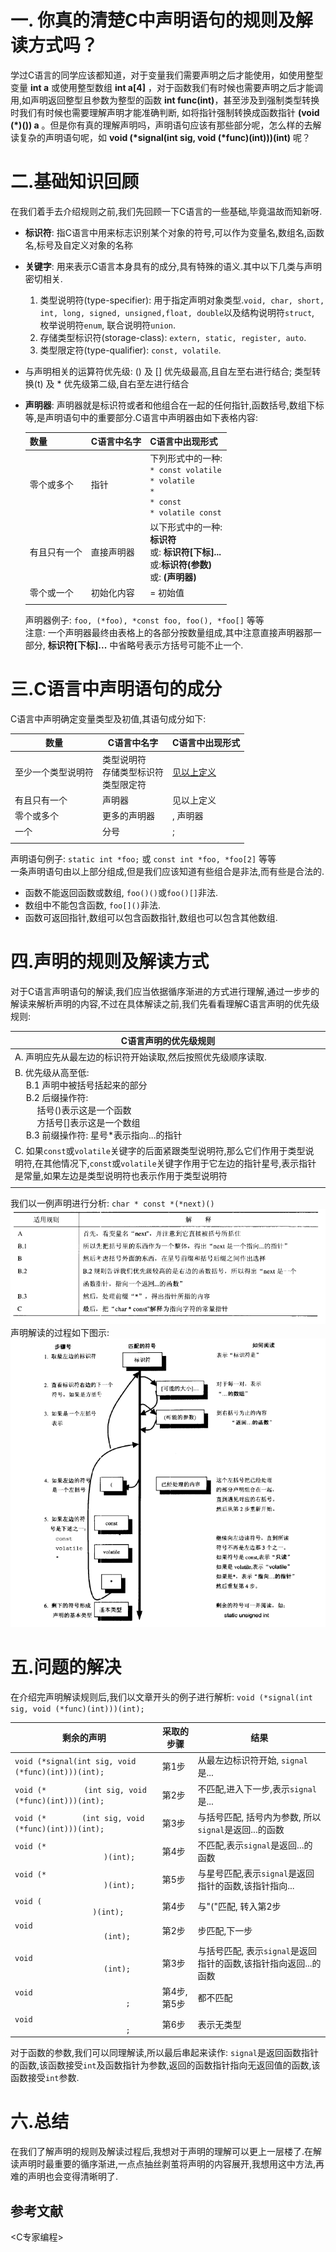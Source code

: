 # 一. 你真的清楚C中声明语句的规则及解读方式吗？
学过C语言的同学应该都知道，对于变量我们需要声明之后才能使用，如使用整型变量 **int a** 或使用整型数组 **int a[4]** ，对于函数我们有时候也需要声明之后才能调用,如声明返回整型且参数为整型的函数 **int func(int)**，甚至涉及到强制类型转换时我们有时候也需要理解声明才能准确判断, 如将指针强制转换成函数指针 **(void (\*)()) a** 。但是你有真的理解声明吗，声明语句应该有那些部分呢，怎么样的去解读复杂的声明语句呢，如 **void (\*signal(int sig, void (\*func)(int)))(int)** 呢？ 
# 二.基础知识回顾
在我们着手去介绍规则之前,我们先回顾一下C语言的一些基础,毕竟温故而知新呀.
* **标识符**: 指C语言中用来标志识别某个对象的符号,可以作为变量名,数组名,函数名,标号及自定义对象的名称
* **关键字**: 用来表示C语言本身具有的成分,具有特殊的语义.其中以下几类与声明密切相关.
  1. 类型说明符(type-specifier): 用于指定声明对象类型.`void, char, short, int, long, signed, unsigned,float, double`以及结构说明符`struct`, 枚举说明符`enum`, 联合说明符`union`.
  2. 存储类型标识符(storage-class): `extern, static, register, auto`.
  3. 类型限定符(type-qualifier): `const, volatile`.
* 与声明相关的运算符优先级: () 及 [] 优先级最高,且自左至右进行结合; 类型转换(t) 及 * 优先级第二级,自右至左进行结合
* **声明器**: 声明器就是标识符或者和他组合在一起的任何指针,函数括号,数组下标等,是声明语句中的重要部分.C语言中声明器由如下表格内容:

  | 数量 | C语言中名字 | C语言中出现形式 |
  | ----- | ----- | ----- |
  | 零个或多个 | 指针 | 下列形式中的一种: <br> `* const volatile` <br> `* volatile` <br> `*` <br> `* const` <br> `* volatile const` |
  | 有且只有一个 | 直接声明器 | 以下形式中的一种: <br> **标识符** <br> 或: **标识符[下标]...** <br> 或:**标识符(参数)** <br> 或: **(声明器)** |
  | 零个或一个 | 初始化内容 | = 初始值 |
  ||||
  声明器例子: `foo, (*foo), *const foo, foo(), *foo[]` 等等<br>
  注意: 一个声明器最终由表格上的各部分按数量组成,其中注意直接声明器那一部分, **标识符[下标]...** 中省略号表示方括号可能不止一个.
# 三.C语言中声明语句的成分
C语言中声明确定变量类型及初值,其语句成分如下:

| 数量 | C语言中名字 | C语言中出现形式 |
| ----- | ----- | ----- |
| 至少一个类型说明符 | 类型说明符 <br> 存储类型标识符 <br> 类型限定符 | [见以上定义](#二.基础知识回顾) |
| 有且只有一个 | 声明器 | 见以上定义 |
| 零个或多个 | 更多的声明器 | , 声明器 |
| 一个 | 分号 | ; |
||||
声明语句例子: `static int *foo;` 或 `const int *foo, *foo[2]` 等等<br>
一条声明语句由以上部分组成,但是我们应该知道有些组合是非法,而有些是合法的.
* 函数不能返回函数或数组, `foo()()`或`foo()[]`非法.
* 数组中不能包含函数, `foo[]()`非法.
* 函数可返回指针,数组可以包含函数指针,数组也可以包含其他数组.
# 四.声明的规则及解读方式
对于C语言声明语句的解读,我们应当依据循序渐进的方式进行理解,通过一步步的解读来解析声明的内容,不过在具体解读之前,我们先看看理解C语言声明的优先级规则:

| C语言声明的优先级规则 |
| --- |
| A. 声明应先从最左边的标识符开始读取,然后按照优先级顺序读取. |
| B. 优先级从高至低: <br>  &emsp; B.1 声明中被括号括起来的部分 <br> &emsp; B.2 后缀操作符: <br> &emsp; &emsp; 括号()表示这是一个函数 <br> &emsp; &emsp; 方括号[]表示这是一个数组 <br> &emsp; B.3 前缀操作符: 星号*表示指向...的指针 |
| C. 如果`const`或`volatile`关键字的后面紧跟类型说明符,那么它们作用于类型说明符,在其他情况下,`const`或`volatile`关键字作用于它左边的指针星号,表示指针是常量,如果左边是类型说明符也表示作用于类型说明符 |
||||
我们以一例声明进行分析: `char * const *(*next)()`
![](pic2.png)
声明解读的过程如下图示:
![](pic1.png)

# 五.问题的解决
在介绍完声明解读规则后,我们以文章开头的例子进行解析: `void (*signal(int sig, void (*func)(int)))(int);`

| 剩余的声明 | 采取的步骤 | 结果 |
|--- | --- | --- |
| `void (*signal(int sig, void (*func)(int)))(int);` | 第1步 | 从最左边标识符开始, `signal`是... |
| `void (*` &emsp; &emsp; &emsp;` (int sig, void (*func)(int)))(int);` | 第2步 | 不匹配,进入下一步,表示`signal`是... |
| `void (*`  &emsp; &emsp; &emsp; `(int sig, void (*func)(int)))(int);` | 第3步 | 与括号匹配, 括号内为参数, 所以`signal`是返回...的函数 |
| `void (* `  &emsp; &emsp; &emsp; &emsp; &emsp; &emsp; &emsp; &emsp; &emsp; &emsp; &emsp; &emsp; &emsp; &emsp; &emsp; &emsp; &emsp;  `)(int);` | 第4步 | 不匹配,表示`signal`是返回...的函数 |
| `void (*`  &emsp; &emsp; &emsp; &emsp; &emsp; &emsp; &emsp; &emsp; &emsp; &emsp; &emsp; &emsp; &emsp; &emsp; &emsp; &emsp; &emsp;  `)(int);` | 第5步 | 与星号匹配,表示`signal`是返回指针的函数,该指针指向... |
| `void (` &emsp; &emsp; &emsp; &emsp; &emsp; &emsp; &emsp; &emsp; &emsp; &emsp; &emsp; &emsp; &emsp; &emsp; &emsp; &emsp; &emsp;   `)(int);` | 第4步 | 与"("匹配, 转入第2步 |
| `void` &emsp; &emsp; &emsp; &emsp; &emsp; &emsp; &emsp; &emsp; &emsp; &emsp; &emsp; &emsp; &emsp; &emsp; &emsp; &emsp; &emsp; &emsp; `(int);` | 第2步 | 步匹配,下一步 |
| `void` &emsp; &emsp; &emsp; &emsp; &emsp; &emsp; &emsp; &emsp; &emsp; &emsp; &emsp; &emsp; &emsp; &emsp; &emsp; &emsp; &emsp; &emsp; `(int);` | 第3步 | 与括号匹配, 表示`signal`是返回指针的函数,该指针指向返回...的函数 |
| `void` &emsp; &emsp; &emsp; &emsp; &emsp; &emsp; &emsp; &emsp; &emsp; &emsp; &emsp; &emsp; &emsp; &emsp; &emsp; &emsp; &emsp; &emsp; &emsp; &emsp; `;` | 第4步,第5步 | 都不匹配 |
| `void` &emsp; &emsp; &emsp; &emsp; &emsp; &emsp; &emsp; &emsp; &emsp; &emsp; &emsp; &emsp; &emsp; &emsp; &emsp; &emsp; &emsp; &emsp; &emsp; &emsp; `;` | 第6步 | 表示无类型 |
对于函数的参数,我们可以同理解读,所以最后串起来读作: `signal`是返回函数指针的函数,该函数接受`int`及函数指针为参数,返回的函数指针指向无返回值的函数,该函数接受`int`参数.
# 六.总结
在我们了解声明的规则及解读过程后,我想对于声明的理解可以更上一层楼了.在解读声明时最重要的循序渐进,一点点抽丝剥茧将声明的内容展开,我想用这中方法,再难的声明也会变得清晰明了.
## 参考文献
<C专家编程>


